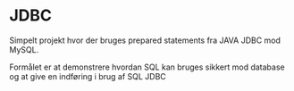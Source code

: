 # JDBC

Simpelt projekt hvor der bruges prepared statements fra JAVA JDBC mod MySQL.

Formålet er at demonstrere hvordan SQL kan bruges sikkert mod database og at give en indføring i brug af SQL JDBC